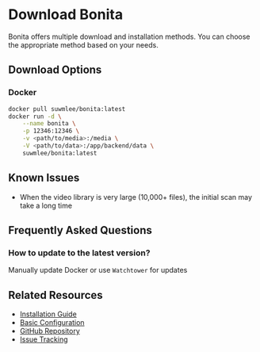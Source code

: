 # Download Bonita

Bonita offers multiple download and installation methods. You can choose the appropriate method based on your needs.

## Download Options

### Docker

```bash
docker pull suwmlee/bonita:latest
docker run -d \
    --name bonita \
    -p 12346:12346 \
    -v <path/to/media>:/media \
    -V <path/to/data>:/app/backend/data \
    suwmlee/bonita:latest
```

## Known Issues

- When the video library is very large (10,000+ files), the initial scan may take a long time

## Frequently Asked Questions

### How to update to the latest version?

Manually update Docker or use `Watchtower` for updates

## Related Resources

- [Installation Guide](../guide/)
- [Basic Configuration](../guide/config.md)
- [GitHub Repository](https://github.com/Suwmlee/bonita)
- [Issue Tracking](https://github.com/Suwmlee/bonita/issues)

<style>
.download-options {
  display: flex;
  flex-wrap: wrap;
  gap: 20px;
  margin: 30px 0;
}

.download-option {
  flex: 1;
  min-width: 250px;
  border: 1px solid var(--vp-c-divider);
  border-radius: 8px;
  padding: 20px;
  text-align: center;
}

.os-logo {
  width: 64px;
  height: 64px;
  margin: 0 auto 15px;
  color: var(--vp-c-brand);
}

.download-button {
  display: inline-block;
  margin: 10px 0;
  padding: 10px 20px;
  background-color: var(--vp-c-brand);
  color: white;
  border-radius: 4px;
  text-decoration: none;
  font-weight: 500;
}

.download-button:hover {
  background-color: var(--vp-c-brand-dark);
}
</style> 